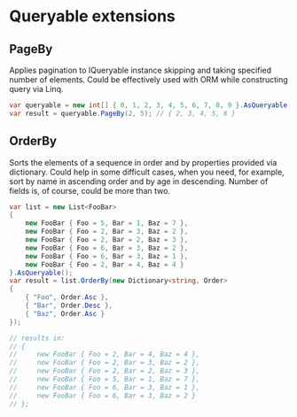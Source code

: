 # Queryable extensions

## PageBy

Applies pagination to IQueryable instance skipping and taking specified number of elements. Could be effectively used with ORM while constructing query via Linq.

```csharp
var queryable = new int[] { 0, 1, 2, 3, 4, 5, 6, 7, 8, 9 }.AsQueryable();
var result = queryable.PageBy(2, 5); // { 2, 3, 4, 5, 6 }
```

## OrderBy

Sorts the elements of a sequence in order and by properties provided via dictionary. Could help in some difficult cases, when you need, for example, sort by name in ascending order and by age in descending. Number of fields is, of course, could be more than two.

```csharp
var list = new List<FooBar>
{
    new FooBar { Foo = 5, Bar = 1, Baz = 7 },
    new FooBar { Foo = 2, Bar = 3, Baz = 2 },
    new FooBar { Foo = 2, Bar = 2, Baz = 3 },
    new FooBar { Foo = 6, Bar = 3, Baz = 2 },
    new FooBar { Foo = 6, Bar = 3, Baz = 1 },
    new FooBar { Foo = 2, Bar = 4, Baz = 4 }
}.AsQueryable();
var result = list.OrderBy(new Dictionary<string, Order>
{
    { "Foo", Order.Asc },
    { "Bar", Order.Desc },
    { "Baz", Order.Asc }
});

// results in:
// {
//     new FooBar { Foo = 2, Bar = 4, Baz = 4 },
//     new FooBar { Foo = 2, Bar = 3, Baz = 2 },
//     new FooBar { Foo = 2, Bar = 2, Baz = 3 },
//     new FooBar { Foo = 5, Bar = 1, Baz = 7 },
//     new FooBar { Foo = 6, Bar = 3, Baz = 1 },
//     new FooBar { Foo = 6, Bar = 3, Baz = 2 }
// };
```